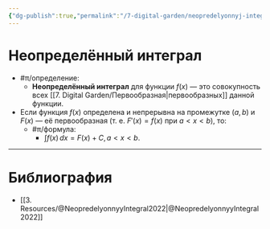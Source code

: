 ```yaml
---
{"dg-publish":true,"permalink":"/7-digital-garden/neopredelyonnyj-integral/","dgHomeLink":true,"dgPassFrontmatter":false}
---
```



# Неопределённый интеграл

- #π/определение:
	- **Неопределённый интеграл** для функции $f(x)$ — это совокупность всех [[7. Digital Garden/Первообразная|первообразных]] данной функции.
- Если функция $f(x)$ определена и непрерывна на промежутке $(a,b)$ и $F(x)$ — её первообразная (т. е. $F'(x)=f(x)$ при $a<x<b$), то:
	- #π/формула:
		- $\displaystyle \int f(x) \, dx = F(x)+C, \, a<x<b$.

---

# Библиография

- [[3. Resources/@NeopredelyonnyyIntegral2022|@NeopredelyonnyyIntegral2022]]